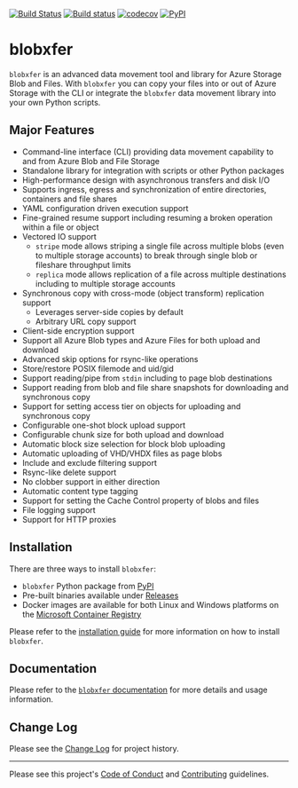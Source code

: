 [![Build Status](https://azurebatch.visualstudio.com/blobxfer/_apis/build/status/blobxfer-CI)](https://azurebatch.visualstudio.com/blobxfer/_build/latest?definitionId=12)
[![Build status](https://ci.appveyor.com/api/projects/status/qgth9p7jlessgp5i/branch/master?svg=true)](https://ci.appveyor.com/project/alfpark/blobxfer)
[![codecov](https://codecov.io/gh/Azure/blobxfer/branch/master/graph/badge.svg)](https://codecov.io/gh/Azure/blobxfer)
[![PyPI](https://img.shields.io/pypi/v/blobxfer.svg)](https://pypi.python.org/pypi/blobxfer)

# blobxfer
`blobxfer` is an advanced data movement tool and library for Azure Storage
Blob and Files. With `blobxfer` you can copy your files into or out of Azure
Storage with the CLI or integrate the `blobxfer` data movement library into
your own Python scripts.

## Major Features
* Command-line interface (CLI) providing data movement capability to and
from Azure Blob and File Storage
* Standalone library for integration with scripts or other Python packages
* High-performance design with asynchronous transfers and disk I/O
* Supports ingress, egress and synchronization of entire directories,
containers and file shares
* YAML configuration driven execution support
* Fine-grained resume support including resuming a broken operation
within a file or object
* Vectored IO support
    * `stripe` mode allows striping a single file across multiple blobs (even
      to multiple storage accounts) to break through single blob or fileshare
      throughput limits
    * `replica` mode allows replication of a file across multiple destinations
      including to multiple storage accounts
* Synchronous copy with cross-mode (object transform) replication support
    * Leverages server-side copies by default
    * Arbitrary URL copy support
* Client-side encryption support
* Support all Azure Blob types and Azure Files for both upload and download
* Advanced skip options for rsync-like operations
* Store/restore POSIX filemode and uid/gid
* Support reading/pipe from `stdin` including to page blob destinations
* Support reading from blob and file share snapshots for downloading and
synchronous copy
* Support for setting access tier on objects for uploading and synchronous
copy
* Configurable one-shot block upload support
* Configurable chunk size for both upload and download
* Automatic block size selection for block blob uploading
* Automatic uploading of VHD/VHDX files as page blobs
* Include and exclude filtering support
* Rsync-like delete support
* No clobber support in either direction
* Automatic content type tagging
* Support for setting the Cache Control property of blobs and files
* File logging support
* Support for HTTP proxies

## Installation
There are three ways to install `blobxfer`:

* `blobxfer` Python package from [PyPI](https://pypi.python.org/pypi/blobxfer)
* Pre-built binaries available under [Releases](https://github.com/Azure/blobxfer/releases)
* Docker images are available for both Linux and Windows platforms on the
[Microsoft Container Registry](https://hub.docker.com/_/microsoft-blobxfer)

Please refer to the
[installation guide](http://blobxfer.readthedocs.io/en/latest/01-installation/)
for more information on how to install `blobxfer`.

## Documentation
Please refer to the [`blobxfer` documentation](http://blobxfer.readthedocs.io/)
for more details and usage information.

## Change Log
Please see the
[Change Log](http://blobxfer.readthedocs.io/en/latest/CHANGELOG/)
for project history.

* * *
Please see this project's [Code of Conduct](CODE_OF_CONDUCT.md) and
[Contributing](CONTRIBUTING.md) guidelines.
